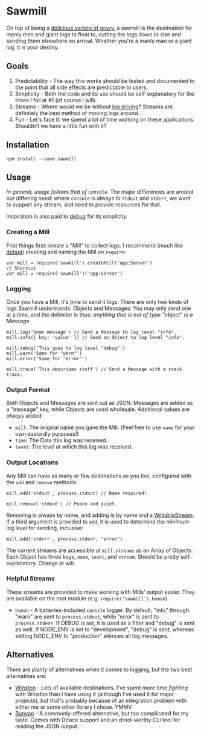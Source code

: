 # Sawmill

On top of being a [delicious variety of gravy][gravy], a sawmill is the
destination for manly men and giant logs to float to, cutting the logs down to
size and sending them elsewhere on arrival. Whether you're a manly man or a
giant log, it is your destiny.

[gravy]: http://en.wikipedia.org/wiki/Gravy#Types

## Goals

 1. Predictability - The way this works should be tested and documented to the
 point that all side effects are predictable to users.
 1. Simplicity - Both the code and its use should be self-explanatory for the
 times I fail at #1 (of course I will).
 1. Streams - Where would we be without [log driving][driving]? Streams are
 definitely the best method of moving logs around.
 1. Fun - Let's face it: we spend a lot of time working on these applications.
 Shouldn't we have a little fun with it?

[driving]: http://en.wikipedia.org/wiki/Log_driving

## Installation

```
npm install --save sawmill
```

## Usage

_In general, usage follows that of `console`._ The major differences are around
our differing need: where `console` is always to `stdout` and `stderr`, we want
to support any stream, and need to provide resources for that.

Inspiration is also paid to [debug][] for its simplicity.

[debug]: https://github.com/visionmedia/debug

### Creating a Mill

First things first: create a "Mill" to collect logs. I recommend (much like
[debug][]) creating and naming the Mill on `require`:

```
var mill = require('sawmill').createMill('app:Server')
// Shortcut
var mill = require('sawmill')('app:Server')
```

### Logging

Once you have a Mill, it's time to send it logs. There are only two kinds of
logs Sawmill understands: Objects and Messages. You may only send one at a time,
and the delimiter is thus: _anything that is not of type "object" is a Message._

```
mill.log('Some message') // Send a Message to log level "info".
mill.info({ key: 'value' }) // Send an Object to log level "info".

mill.debug('This goes to log level "debug"')
mill.warn('Same for "warn"')
mill.error('Same for "error"')

mill.trace('This describes stuff') // Send a Message with a stack trace.
```

### Output Format

Both Objects and Messages are sent out as JSON. Messages are added as a
"message" key, while Objects are used wholesale. Additional values are _always_
added:

 * `mill`: The original name you gave the Mill. (Feel free to use `name` for
 your own dastardly purposes!)
 * `time`: The Date this log was received.
 * `level`: The level at which this log was received.

### Output Locations

Any Mill can have as many or few destinations as you like, configured with the
`add` and `remove` methods:

```
mill.add('stdout', process.stdout) // Name required!

mill.remove('stdout') // Peace and quiet.
```

Removing is always by name, and adding is by name and a [WritableStream][]. If
a third argument is provided to `add`, it is used to determine the _minimum_
log level for sending, inclusive:

```
mill.add('stderr', process.stderr, "error")
```

The current streams are accessible at `mill.streams` as an Array of Objects.
Each Object has three keys, `name`, `level`, and `stream`. Should be pretty
self-explanatory. Change at will.

[WritableStream]: http://nodejs.org/api/stream.html#stream_class_stream_writable

### Helpful Streams

These streams are provided to make working with Mills' output easier. They are
available on the root module (e.g. `require('sawmill').human`).

 * `human` - A batteries-included `console` logger. By default, "info" through
 "warn" are sent to `process.stdout`, while "error" is sent to `process.stderr`.
 If DEBUG is set, it is used as a filter and "debug" is sent as well. If
 NODE_ENV is set to "development", "debug" is sent, whereas setting NODE_ENV to
 "production" silences all log messages.

## Alternatives

There are _plenty_ of alternatives when it comes to logging, but the two best
alternatives are:

 * [Winston][] - Lots of available destinations. I've spent more time
 _fighting_ with Winston than I have _using_ it (although I've used it for
 major projects), but that's probably because of an integration problem with
 either me or some other library I chose. YMMV.
 * [Bunyan][] - A commonly-offered alternative, but too complicated for my
 taste. Comes with Dtrace support and an drool-worthy CLI tool for reading the
 JSON output.

[Winston]: https://github.com/flatiron/winston
[Bunyan]: https://github.com/trentm/node-bunyan
